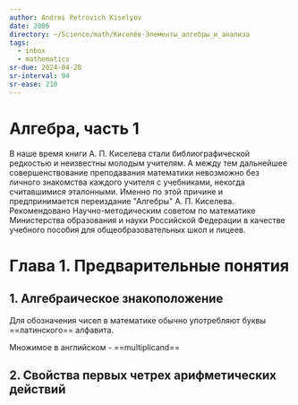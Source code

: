 ```yaml
---
author: Andrei Petrovich Kiselyov
date: 2006
directory: ~/Science/math/Киселёв-Элементы_алгебры_и_анализа
tags:
  - inbox
  - mathematics
sr-due: 2024-04-28
sr-interval: 94
sr-ease: 210
---
```

# Алгебра, часть 1

В наше время книги А. П. Киселева стали библиографической редкостью и неизвестны
молодым учителям. А между тем дальнейшее совершенствование преподавания
математики невозможно без личного знакомства каждого учителя с учебниками,
некогда считавшимися эталонными. Именно по этой причине и предпринимается
переиздание "Алгебры" А. П. Киселева. Рекомендовано Научно-методическим советом
по математике Министерства образования и науки Российской Федерации в качестве
учебного пособия для общеобразовательных школ и лицеев.

# Глава 1. Предварительные понятия

## 1. Алгебраическое знакоположение

Для обозначения чисел в математике обычно употребляют буквы ==латинского==
алфавита.

Множимое в английском - ==multiplicand==
<!--SR:!2024-03-03,1,190-->

## 2. Свойcтва первых четрех арифметических действий
